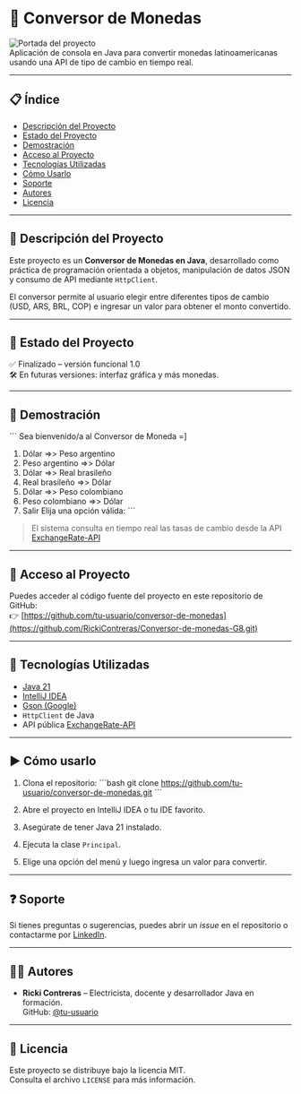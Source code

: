 
# 💱 Conversor de Monedas

![Portada del proyecto](https://img.shields.io/badge/Java-21-blue?style=for-the-badge&logo=java)  
Aplicación de consola en Java para convertir monedas latinoamericanas usando una API de tipo de cambio en tiempo real.

---

## 📋 Índice

- [Descripción del Proyecto](#descripción-del-proyecto)
- [Estado del Proyecto](#estado-del-proyecto)
- [Demostración](#demostración)
- [Acceso al Proyecto](#acceso-al-proyecto)
- [Tecnologías Utilizadas](#tecnologías-utilizadas)
- [Cómo Usarlo](#cómo-usarlo)
- [Soporte](#soporte)
- [Autores](#autores)
- [Licencia](#licencia)

---

## 📌 Descripción del Proyecto

Este proyecto es un **Conversor de Monedas en Java**, desarrollado como práctica de programación orientada a objetos, manipulación de datos JSON y consumo de API mediante `HttpClient`.

El conversor permite al usuario elegir entre diferentes tipos de cambio (USD, ARS, BRL, COP) e ingresar un valor para obtener el monto convertido.

---

## 🚧 Estado del Proyecto

✅ Finalizado – versión funcional 1.0  
🛠️ En futuras versiones: interfaz gráfica y más monedas.

---

## 🎥 Demostración

\`\`\`
Sea bienvenido/a al Conversor de Moneda =]
1) Dólar =>> Peso argentino
2) Peso argentino =>> Dólar
3) Dólar =>> Real brasileño
4) Real brasileño =>> Dólar
5) Dólar =>> Peso colombiano
6) Peso colombiano =>> Dólar
7) Salir
Elija una opción válida:
\`\`\`

> El sistema consulta en tiempo real las tasas de cambio desde la API [ExchangeRate-API](https://www.exchangerate-api.com/)

---

## 🔗 Acceso al Proyecto

Puedes acceder al código fuente del proyecto en este repositorio de GitHub:  
👉 [https://github.com/tu-usuario/conversor-de-monedas](https://github.com/RickiContreras/Conversor-de-monedas-G8.git)

---

## 🧰 Tecnologías Utilizadas

- [Java 21](https://www.oracle.com/java/technologies/javase/jdk21-archive-downloads.html)
- [IntelliJ IDEA](https://www.jetbrains.com/idea/)
- [Gson (Google)](https://github.com/google/gson)
- `HttpClient` de Java
- API pública [ExchangeRate-API](https://www.exchangerate-api.com/)

---

## ▶️ Cómo usarlo

1. Clona el repositorio:
\`\`\`bash
git clone https://github.com/tu-usuario/conversor-de-monedas.git
\`\`\`

2. Abre el proyecto en IntelliJ IDEA o tu IDE favorito.

3. Asegúrate de tener Java 21 instalado.

4. Ejecuta la clase `Principal`.

5. Elige una opción del menú y luego ingresa un valor para convertir.

---

## ❓ Soporte

Si tienes preguntas o sugerencias, puedes abrir un *issue* en el repositorio o contactarme por [LinkedIn](https://www.linkedin.com/in/tu-perfil).

---

## 👨‍💻 Autores

- **Ricki Contreras** – Electricista, docente y desarrollador Java en formación.  
  GitHub: [@tu-usuario](https://github.com/tu-usuario)

---

## 📄 Licencia

Este proyecto se distribuye bajo la licencia MIT.  
Consulta el archivo `LICENSE` para más información.
